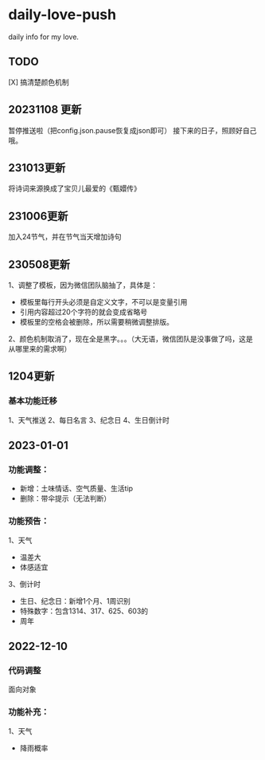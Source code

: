 # daily-love-push
daily info for my love.

## TODO
[X] 搞清楚颜色机制

## 20231108 更新
暂停推送啦（把config.json.pause恢复成json即可）
接下来的日子，照顾好自己哦。

## 231013更新
将诗词来源换成了宝贝儿最爱的《甄嬛传》


## 231006更新
加入24节气，并在节气当天增加诗句

## 230508更新
1、调整了模板，因为微信团队脑抽了，具体是：
- 模板里每行开头必须是自定义文字，不可以是变量引用
- 引用内容超过20个字符的就会变成省略号
- 模板里的空格会被删除，所以需要稍微调整排版。

2、颜色机制取消了，现在全是黑字。。。（大无语，微信团队是没事做了吗，这是从哪里来的需求啊）


## 1204更新
### 基本功能迁移
1、天气推送
2、每日名言
3、纪念日
4、生日倒计时

## 2023-01-01
### 功能调整：
- 新增：土味情话、空气质量、生活tip
- 删除：带伞提示（无法判断）

### 功能预告：
1、天气
- 温差大
- 体感适宜

3、倒计时
- 生日、纪念日：新增1个月、1周识别
- 特殊数字：包含1314、317、625、603的
- 周年

## 2022-12-10
### 代码调整
面向对象

### 功能补充：

1、天气
- 降雨概率



